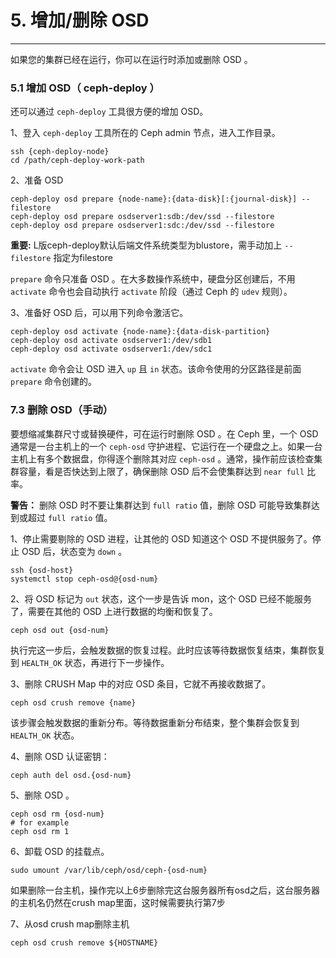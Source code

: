 # 5. 增加/删除 OSD

----------

如果您的集群已经在运行，你可以在运行时添加或删除 OSD 。

### 5.1 增加 OSD（ ceph-deploy ）

还可以通过 `ceph-deploy` 工具很方便的增加 OSD。

1、登入 `ceph-deploy` 工具所在的 Ceph admin 节点，进入工作目录。

	ssh {ceph-deploy-node}
	cd /path/ceph-deploy-work-path

2、准备 OSD

    ceph-deploy osd prepare {node-name}:{data-disk}[:{journal-disk}] --filestore
    ceph-deploy osd prepare osdserver1:sdb:/dev/ssd --filestore
	ceph-deploy osd prepare osdserver1:sdc:/dev/ssd --filestore

**重要:** L版ceph-deploy默认后端文件系统类型为blustore，需手动加上 `--filestore` 指定为filestore

`prepare` 命令只准备 OSD 。在大多数操作系统中，硬盘分区创建后，不用 `activate` 命令也会自动执行 `activate` 阶段（通过 Ceph 的 `udev` 规则）。

3、准备好 OSD 后，可以用下列命令激活它。

	ceph-deploy osd activate {node-name}:{data-disk-partition}
	ceph-deploy osd activate osdserver1:/dev/sdb1
	ceph-deploy osd activate osdserver1:/dev/sdc1

`activate` 命令会让 OSD 进入 `up` 且 `in` 状态。该命令使用的分区路径是前面 `prepare` 命令创建的。

### 7.3 删除 OSD（手动）

要想缩减集群尺寸或替换硬件，可在运行时删除 OSD 。在 Ceph 里，一个 OSD 通常是一台主机上的一个 `ceph-osd` 守护进程、它运行在一个硬盘之上。如果一台主机上有多个数据盘，你得逐个删除其对应 `ceph-osd` 。通常，操作前应该检查集群容量，看是否快达到上限了，确保删除 OSD 后不会使集群达到 `near full` 比率。

**警告：** 删除 OSD 时不要让集群达到 `full ratio` 值，删除 OSD 可能导致集群达到或超过 `full ratio` 值。

1、停止需要剔除的 OSD 进程，让其他的 OSD 知道这个 OSD 不提供服务了。停止 OSD 后，状态变为 `down` 。

	ssh {osd-host}
    systemctl stop ceph-osd@{osd-num}

2、将 OSD 标记为 `out` 状态，这个一步是告诉 mon，这个 OSD 已经不能服务了，需要在其他的 OSD 上进行数据的均衡和恢复了。

	ceph osd out {osd-num}

执行完这一步后，会触发数据的恢复过程。此时应该等待数据恢复结束，集群恢复到 `HEALTH_OK` 状态，再进行下一步操作。

3、删除 CRUSH Map 中的对应 OSD 条目，它就不再接收数据了。

	ceph osd crush remove {name}

该步骤会触发数据的重新分布。等待数据重新分布结束，整个集群会恢复到 `HEALTH_OK` 状态。

4、删除 OSD 认证密钥：

	ceph auth del osd.{osd-num}

5、删除 OSD 。

	ceph osd rm {osd-num}
	# for example
	ceph osd rm 1

6、卸载 OSD 的挂载点。
	
	sudo umount /var/lib/ceph/osd/ceph-{osd-num}

如果删除一台主机，操作完以上6步删除完这台服务器所有osd之后，这台服务器的主机名仍然在crush map里面，这时候需要执行第7步

7、从osd crush map删除主机

	ceph osd crush remove ${HOSTNAME}